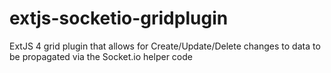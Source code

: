 extjs-socketio-gridplugin
=========================

ExtJS 4 grid plugin that allows for Create/Update/Delete changes to data to be propagated via the Socket.io helper code